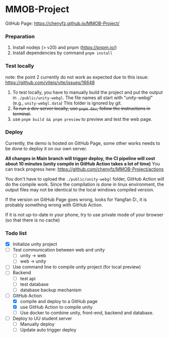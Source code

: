 # MMOB-Project

GitHub Page: https://chenyfz.github.io/MMOB-Project/

### Preparation
1. Install nodejs (> v20) and pnpm (https://pnpm.io/)
2. Install dependencies by command `pnpm install`

### Test locally
note: the point 2 currently do not work as expected due to this issue: https://github.com/vitejs/vite/issues/16648

1. To test locally, you have to manually build the project and put the output in `./public/unity-webgl`. The file names all start with "unity-webgl" (e.g., `unity-webgl.data`) This folder is ignored by git.
2. ~~To run a dev server locally, use `pnpm dev`, follow the instructions in terminal.~~
3. use `pnpm build && pnpm preview` to preview and test the web page.

### Deploy
Currently, the demo is hosted on GitHub Page, some other works needs to be done to deploy it on our own server.

**All changes in Main branch will trigger deploy, the CI pipeline will cost about 10 minutes (unity compile in GitHub Action takes a lot of time)**
You can track progress here: https://github.com/chenyfz/MMOB-Project/actions

You don't have to upload the `./public/unity-webgl` folder, GitHub Action will do the compile work.
Since the compilation is done in linux environment, the output files may not be identical to the local windows compiled version.

If the version on GitHub Page goes wrong, looks for Yangfan D:, it is probably something wrong with GitHub Action.

If it is not up-to-date in your phone, try to use private mode of your browser (so that there is no cache)

### Todo list
- [x] Initialize unity project
- [ ] Test communication between web and unity
  - [ ] unity -> web
  - [ ] web -> unity
- [ ] Use command line to compile unity project (for local preview)
- [ ] Backend
  - [ ] test api
  - [ ] test database
  - [ ] database backup mechanism
- [ ] GitHub Action
  - [x] compile and deploy to a GitHub page
  - [x] use GitHub Action to compile unity
  - [ ] Use docker to combine unity, front-end, backend and database.
- [ ] Deploy to UU student server
  - [ ] Manually deploy
  - [ ] Update auto trigger deploy